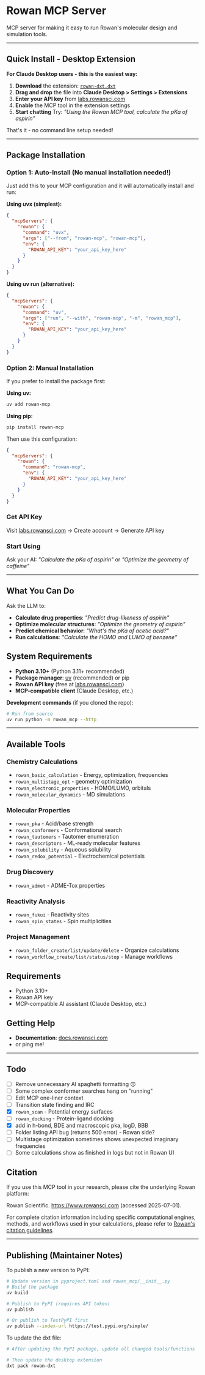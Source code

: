 # Rowan MCP Server

MCP server for making it easy to run Rowan's molecular design and simulation tools.

---

## **Quick Install - Desktop Extension**

**For Claude Desktop users - this is the easiest way:**

1. **Download** the extension: [`rowan-dxt.dxt`](./rowan-dxt.dxt) 
2. **Drag and drop** the file into **Claude Desktop > Settings > Extensions**
3. **Enter your API key** from [labs.rowansci.com](https://labs.rowansci.com) 
4. **Enable** the MCP tool in the extension settings
5. **Start chatting** Try: *"Using the Rowan MCP tool, calculate the pKa of aspirin"*

That's it - no command line setup needed!

---

## **Package Installation**

### **Option 1: Auto-Install (No manual installation needed!)**

Just add this to your MCP configuration and it will automatically install and run:

**Using uvx (simplest):**
```json
{
  "mcpServers": {
    "rowan": {
      "command": "uvx",
      "args": ["--from", "rowan-mcp", "rowan-mcp"],
      "env": {
        "ROWAN_API_KEY": "your_api_key_here"
      }
    }
  }
}
```

**Using uv run (alternative):**
```json
{
  "mcpServers": {
    "rowan": {
      "command": "uv",
      "args": ["run", "--with", "rowan-mcp", "-m", "rowan_mcp"],
      "env": {
        "ROWAN_API_KEY": "your_api_key_here"
      }
    }
  }
}
```

### **Option 2: Manual Installation**

If you prefer to install the package first:

**Using uv:**
```bash
uv add rowan-mcp
```

**Using pip:**
```bash
pip install rowan-mcp
```

Then use this configuration:
```json
{
  "mcpServers": {
    "rowan": {
      "command": "rowan-mcp",
      "env": {
        "ROWAN_API_KEY": "your_api_key_here"
      }
    }
  }
}
```

### **Get API Key**

Visit [labs.rowansci.com](https://labs.rowansci.com) → Create account → Generate API key

### **Start Using**

Ask your AI: *"Calculate the pKa of aspirin"* or *"Optimize the geometry of caffeine"*

---

## **What You Can Do** 

Ask the LLM to:
- **Calculate drug properties**: *"Predict drug-likeness of aspirin"*
- **Optimize molecular structures**: *"Optimize the geometry of aspirin"* 
- **Predict chemical behavior**: *"What's the pKa of acetic acid?"*
- **Run calculations**: *"Calculate the HOMO and LUMO of benzene"*

## **System Requirements**

- **Python 3.10+** (Python 3.11+ recommended)
- **Package manager**: [uv](https://docs.astral.sh/uv/) (recommended) or pip
- **Rowan API key** (free at [labs.rowansci.com](https://labs.rowansci.com))
- **MCP-compatible client** (Claude Desktop, etc.)

**Development commands** (if you cloned the repo):
```bash
# Run from source
uv run python -m rowan_mcp --http
```

---

## **Available Tools**

### Chemistry Calculations
- `rowan_basic_calculation` - Energy, optimization, frequencies
- `rowan_multistage_opt` - geometry optimization  
- `rowan_electronic_properties` - HOMO/LUMO, orbitals
- `rowan_molecular_dynamics` - MD simulations

### Molecular Properties
- `rowan_pka` - Acid/base strength
- `rowan_conformers` - Conformational search
- `rowan_tautomers` - Tautomer enumeration
- `rowan_descriptors` - ML-ready molecular features
- `rowan_solubility` - Aqueous solubility
- `rowan_redox_potential` - Electrochemical potentials

### Drug Discovery
- `rowan_admet` - ADME-Tox properties

### Reactivity Analysis  
- `rowan_fukui` - Reactivity sites
- `rowan_spin_states` - Spin multiplicities

### Project Management
- `rowan_folder_create/list/update/delete` - Organize calculations
- `rowan_workflow_create/list/status/stop` - Manage workflows

## **Requirements**

- Python 3.10+
- Rowan API key
- MCP-compatible AI assistant (Claude Desktop, etc.)

## **Getting Help**

- **Documentation**: [docs.rowansci.com](https://docs.rowansci.com/)
- or ping me! 

---

## **Todo**

- [ ] Remove unnecessary AI spaghetti formatting 🙃
- [ ] Some complex conformer searches hang on "running"
- [ ] Edit MCP one-liner context
- [ ] Transition state finding and IRC
- [X] `rowan_scan` - Potential energy surfaces
- [ ] `rowan_docking` - Protein-ligand docking
- [X] add in h-bond, BDE and macroscopic pka, logD, BBB
- [ ] Folder listing API bug (returns 500 error) - Rowan side?
- [ ] Multistage optimization sometimes shows unexpected imaginary frequencies
- [ ] Some calculations show as finished in logs but not in Rowan UI

## **Citation**

If you use this MCP tool in your research, please cite the underlying Rowan platform:

Rowan Scientific. https://www.rowansci.com (accessed 2025-07-01).

For complete citation information including specific computational engines, methods, and workflows used in your calculations, please refer to [Rowan's citation guidelines](https://docs.rowansci.com/citations).

---

## **Publishing (Maintainer Notes)**

To publish a new version to PyPI:

```bash
# Update version in pyproject.toml and rowan_mcp/__init__.py
# Build the package
uv build

# Publish to PyPI (requires API token)
uv publish

# Or publish to TestPyPI first
uv publish --index-url https://test.pypi.org/simple/
```

To update the dxt file:
```bash
# After updating the PyPI package, update all changed tools/functions

# Then update the desktop extension
dxt pack rowan-dxt
```
